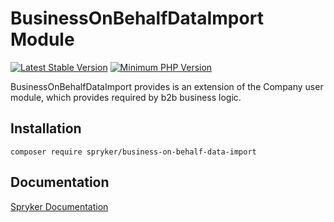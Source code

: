 # BusinessOnBehalfDataImport Module
[![Latest Stable Version](https://poser.pugx.org/spryker/business-on-behalf-data-import/v/stable.svg)](https://packagist.org/packages/spryker/business-on-behalf-data-import)
[![Minimum PHP Version](https://img.shields.io/badge/php-%3E%3D%207.4-8892BF.svg)](https://php.net/)

BusinessOnBehalfDataImport provides is an extension of the Company user module, which provides required by b2b business logic.

## Installation

```
composer require spryker/business-on-behalf-data-import
```

## Documentation

[Spryker Documentation](https://academy.spryker.com/developing_with_spryker/module_guide/modules.html)
